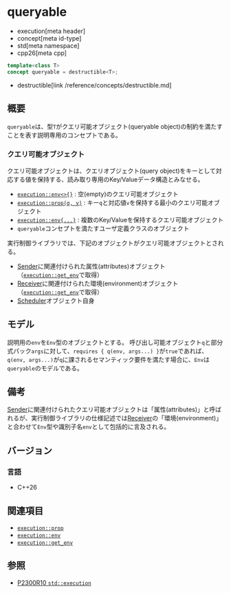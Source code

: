 # queryable
* execution[meta header]
* concept[meta id-type]
* std[meta namespace]
* cpp26[meta cpp]

```cpp
template<class T>
concept queryable = destructible<T>;
```
* destructible[link /reference/concepts/destructible.md]

## 概要
`queryable`は、型`T`がクエリ可能オブジェクト(queryable object)の制約を満たすことを表す説明専用のコンセプトである。


### クエリ可能オブジェクト
クエリ可能オブジェクトは、クエリオブジェクト(query object)をキーとして対応する値を保持する、読み取り専用のKey/Valueデータ構造とみなせる。

- [`execution::env<>{}`](execution/env.md) : 空(empty)のクエリ可能オブジェクト
- [`execution::prop(q, v)`](execution/prop.md) : キー`q`と対応値`v`を保持する最小のクエリ可能オブジェクト
- [`execution::env{...}`](execution/env.md) : 複数のKey/Valueを保持するクエリ可能オブジェクト
- `queryable`コンセプトを満たすユーザ定義クラスのオブジェクト

実行制御ライブラリでは、下記のオブジェクトがクエリ可能オブジェクトとされる。

- [Sender](execution/sender.md)に関連付けられた属性(attributes)オブジェクト（[`execution::get_env`](execution/get_env.md)で取得）
- [Receiver](execution/receiver.md)に関連付けられた環境(environment)オブジェクト（[`execution::get_env`](execution/get_env.md)で取得）
- [Scheduler](execution/scheduler.md)オブジェクト自身


## モデル
説明用の`env`を`Env`型のオブジェクトとする。
呼び出し可能オブジェクト`q`と部分式パック`args`に対して、`requires { q(env, args...) }`が`true`であれば、`q(env, args...)`が`q`に課されるセマンティック要件を満たす場合に、`Env`は`queryable`のモデルである。


## 備考
[Sender](execution/sender.md)に関連付けられたクエリ可能オブジェクトは「属性(attributes)」と呼ばれるが、実行制御ライブラリの仕様記述では[Receiver](execution/receiver.md)の「環境(environment)」と合わせて`Env`型や識別子名`env`として包括的に言及される。


## バージョン
### 言語
- C++26


## 関連項目
- [`execution::prop`](execution/prop.md)
- [`execution::env`](execution/env.md)
- [`execution::get_env`](execution/get_env.md)


## 参照
- [P2300R10 `std::execution`](https://www.open-std.org/jtc1/sc22/wg21/docs/papers/2024/p2300r10.html)
